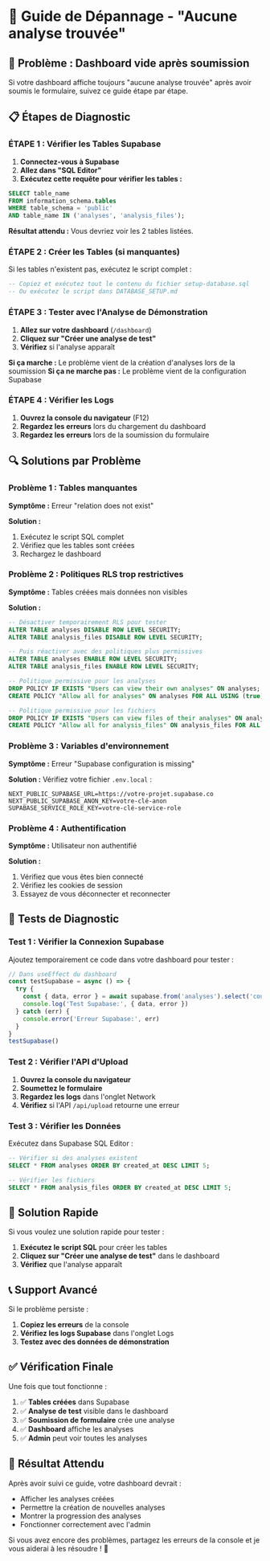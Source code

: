 # 🔧 Guide de Dépannage - "Aucune analyse trouvée"

## 🚨 **Problème : Dashboard vide après soumission**

Si votre dashboard affiche toujours "aucune analyse trouvée" après avoir soumis le formulaire, suivez ce guide étape par étape.

## 📋 **Étapes de Diagnostic**

### **ÉTAPE 1 : Vérifier les Tables Supabase**

1. **Connectez-vous à Supabase**
2. **Allez dans "SQL Editor"**
3. **Exécutez cette requête pour vérifier les tables :**

```sql
SELECT table_name 
FROM information_schema.tables 
WHERE table_schema = 'public' 
AND table_name IN ('analyses', 'analysis_files');
```

**Résultat attendu :** Vous devriez voir les 2 tables listées.

### **ÉTAPE 2 : Créer les Tables (si manquantes)**

Si les tables n'existent pas, exécutez le script complet :

```sql
-- Copiez et exécutez tout le contenu du fichier setup-database.sql
-- Ou exécutez le script dans DATABASE_SETUP.md
```

### **ÉTAPE 3 : Tester avec l'Analyse de Démonstration**

1. **Allez sur votre dashboard** (`/dashboard`)
2. **Cliquez sur "Créer une analyse de test"**
3. **Vérifiez** si l'analyse apparaît

**Si ça marche :** Le problème vient de la création d'analyses lors de la soumission
**Si ça ne marche pas :** Le problème vient de la configuration Supabase

### **ÉTAPE 4 : Vérifier les Logs**

1. **Ouvrez la console du navigateur** (F12)
2. **Regardez les erreurs** lors du chargement du dashboard
3. **Regardez les erreurs** lors de la soumission du formulaire

## 🔍 **Solutions par Problème**

### **Problème 1 : Tables manquantes**

**Symptôme :** Erreur "relation does not exist"

**Solution :**
1. Exécutez le script SQL complet
2. Vérifiez que les tables sont créées
3. Rechargez le dashboard

### **Problème 2 : Politiques RLS trop restrictives**

**Symptôme :** Tables créées mais données non visibles

**Solution :**
```sql
-- Désactiver temporairement RLS pour tester
ALTER TABLE analyses DISABLE ROW LEVEL SECURITY;
ALTER TABLE analysis_files DISABLE ROW LEVEL SECURITY;

-- Puis réactiver avec des politiques plus permissives
ALTER TABLE analyses ENABLE ROW LEVEL SECURITY;
ALTER TABLE analysis_files ENABLE ROW LEVEL SECURITY;

-- Politique permissive pour les analyses
DROP POLICY IF EXISTS "Users can view their own analyses" ON analyses;
CREATE POLICY "Allow all for analyses" ON analyses FOR ALL USING (true);

-- Politique permissive pour les fichiers
DROP POLICY IF EXISTS "Users can view files of their analyses" ON analysis_files;
CREATE POLICY "Allow all for analysis_files" ON analysis_files FOR ALL USING (true);
```

### **Problème 3 : Variables d'environnement**

**Symptôme :** Erreur "Supabase configuration is missing"

**Solution :**
Vérifiez votre fichier `.env.local` :

```env
NEXT_PUBLIC_SUPABASE_URL=https://votre-projet.supabase.co
NEXT_PUBLIC_SUPABASE_ANON_KEY=votre-clé-anon
SUPABASE_SERVICE_ROLE_KEY=votre-clé-service-role
```

### **Problème 4 : Authentification**

**Symptôme :** Utilisateur non authentifié

**Solution :**
1. Vérifiez que vous êtes bien connecté
2. Vérifiez les cookies de session
3. Essayez de vous déconnecter et reconnecter

## 🧪 **Tests de Diagnostic**

### **Test 1 : Vérifier la Connexion Supabase**

Ajoutez temporairement ce code dans votre dashboard pour tester :

```typescript
// Dans useEffect du dashboard
const testSupabase = async () => {
  try {
    const { data, error } = await supabase.from('analyses').select('count')
    console.log('Test Supabase:', { data, error })
  } catch (err) {
    console.error('Erreur Supabase:', err)
  }
}
testSupabase()
```

### **Test 2 : Vérifier l'API d'Upload**

1. **Ouvrez la console du navigateur**
2. **Soumettez le formulaire**
3. **Regardez les logs** dans l'onglet Network
4. **Vérifiez** si l'API `/api/upload` retourne une erreur

### **Test 3 : Vérifier les Données**

Exécutez dans Supabase SQL Editor :

```sql
-- Vérifier si des analyses existent
SELECT * FROM analyses ORDER BY created_at DESC LIMIT 5;

-- Vérifier les fichiers
SELECT * FROM analysis_files ORDER BY created_at DESC LIMIT 5;
```

## 🚀 **Solution Rapide**

Si vous voulez une solution rapide pour tester :

1. **Exécutez le script SQL** pour créer les tables
2. **Cliquez sur "Créer une analyse de test"** dans le dashboard
3. **Vérifiez** que l'analyse apparaît

## 📞 **Support Avancé**

Si le problème persiste :

1. **Copiez les erreurs** de la console
2. **Vérifiez les logs Supabase** dans l'onglet Logs
3. **Testez avec des données de démonstration**

## ✅ **Vérification Finale**

Une fois que tout fonctionne :

1. ✅ **Tables créées** dans Supabase
2. ✅ **Analyse de test** visible dans le dashboard
3. ✅ **Soumission de formulaire** crée une analyse
4. ✅ **Dashboard** affiche les analyses
5. ✅ **Admin** peut voir toutes les analyses

## 🎯 **Résultat Attendu**

Après avoir suivi ce guide, votre dashboard devrait :
- Afficher les analyses créées
- Permettre la création de nouvelles analyses
- Montrer la progression des analyses
- Fonctionner correctement avec l'admin

Si vous avez encore des problèmes, partagez les erreurs de la console et je vous aiderai à les résoudre ! 🚀
